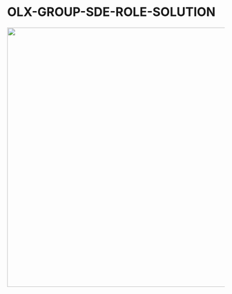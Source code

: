 # OLX-GROUP-SDE-ROLE-SOLUTION
 <p align="left"><img src="https://github.com/Ashish2030/HIGHRADIUS-SDE-ROLE-SOLUTION-IN-2021-FOR-BATCH-2022/blob/master/Assests/1.jpeg" width="700px" height="600px"/> 

